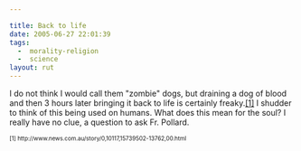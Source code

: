```yaml
---

title: Back to life
date: 2005-06-27 22:01:39
tags:
  -  morality-religion
  -  science
layout: rut
---
```


<p>I do not think I would call them "zombie" dogs, but draining a dog of blood and then 3 hours later bringing it back to life is certainly freaky.<a href="http://www.news.com.au/story/0,10117,15739502-13762,00.html">[1]</a> I shudder to think of this being used on humans.  What does this mean for the soul?  I really have no clue, a question to ask Fr. Pollard.</p>  <font size="-2"> [1] http://www.news.com.au/story/0,10117,15739502-13762,00.html </font>

